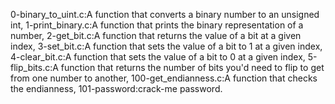 0-binary_to_uint.c:A function that converts a binary number to an unsigned int, 1-print_binary.c:A function that prints the binary representation of a number, 2-get_bit.c:A function that returns the value of a bit at a given index, 3-set_bit.c:A function that sets the value of a bit to 1 at a given index, 4-clear_bit.c:A function that sets the value of a bit to 0 at a given index, 5-flip_bits.c:A function that returns the number of bits you'd need to flip to get from one number to another, 100-get_endianness.c:A function that checks the endianness, 101-password:crack-me password.
